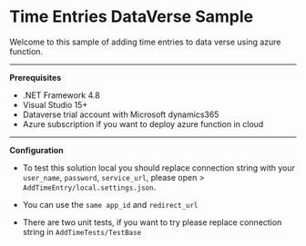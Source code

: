 # Time Entries DataVerse Sample

Welcome to this sample of adding time entries to data verse using azure function.

---

**Prerequisites**

* .NET Framework 4.8
* Visual Studio 15+
* Dataverse trial account with Microsoft dynamics365
* Azure subscription if you want to deploy azure function in cloud

---
**Configuration**
* To test this solution local you should replace connection string with your ```user_name```, ```password```, ```service_url```, please open > ```AddTimeEntry/local.settings.json```.

* You can use the ```same app_id``` and ```redirect_url```

* There are two unit tests, if you want to try please replace connection string in ```AddTimeTests/TestBase```
